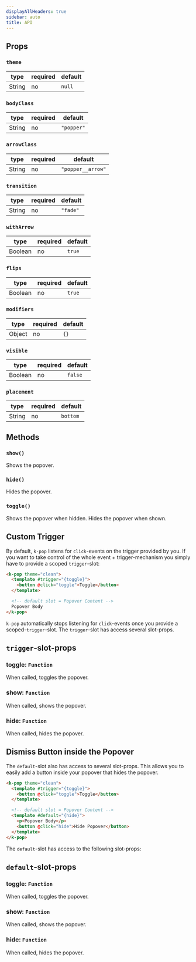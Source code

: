 ```yaml
---
displayAllHeaders: true
sidebar: auto
title: API
---
```


## Props

### `theme`

|type|required|default|
|------|------|-------|
|String| no | `null` |

### `bodyClass`

| type | required | default |
|------|------|-------|
| String | no | `"popper"` |

### `arrowClass`

| type | required | default |
|------|------|-------|
| String | no | `"popper__arrow"` |

### `transition`

| type | required | default |
|------|------|-------|
| String | no | `"fade"` |

### `withArrow`

| type | required | default |
|------|------|-------|
| Boolean | no | `true` |

### `flips`

| type | required | default |
|------|------|-------|
| Boolean | no | `true` |

### `modifiers`

| type | required | default |
|------|------|-------|
| Object | no | `{}` |

### `visible`

| type | required | default |
|------|------|-------|
| Boolean | no | `false` |

### `placement`

| type | required | default |
|------|------|-------|
| String | no | `bottom` |

## Methods

### `show()`
Shows the popover.

### `hide()`
Hides the popover.

### `toggle()`
Shows the popover when hidden. Hides the popover when shown.


## Custom Trigger

By default, `k-pop` listens for `click`-events on the trigger provided by you. If you want to take control of the whole event + trigger-mechanism you simply have to provide a scoped `trigger`-slot:

```html
<k-pop theme="clean">
  <template #trigger="{toggle}">
    <button @click="toggle">Toggle</button>
  </template>

  <!-- default slot = Popover Content -->
  Popover Body
</k-pop>
```

`k-pop` automatically stops listening for `click`-events once you provide a scoped-`trigger`-slot. The `trigger`-slot has access several slot-props.

## `trigger`-slot-props

### toggle: `Function`
When called, toggles the popover.

### show: `Function`
When called, shows the popover.

### hide: `Function`
When called, hides the popover.

## Dismiss Button inside the Popover

The `default`-slot also has access to several slot-props. This allows you to easily add a button inside your popover that hides the popover.


```html
<k-pop theme="clean">
  <template #trigger="{toggle}">
    <button @click="toggle">Toggle</button>
  </template>

  <!-- default slot = Popover Content -->
  <template #default="{hide}">
    <p>Popover Body</p>
    <button @click="hide">Hide Popover</button>
  </template>
</k-pop>
```

The `default`-slot has access to the following slot-props:

## `default`-slot-props

### toggle: `Function`
When called, toggles the popover.

### show: `Function`
When called, shows the popover.

### hide: `Function`
When called, hides the popover.

